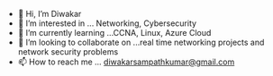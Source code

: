 - 👋 Hi, I’m Diwakar
- 👀 I’m interested in ... Networking, Cybersecurity
- 🌱 I’m currently learning ...CCNA, Linux, Azure Cloud
- 💞️ I’m looking to collaborate on ...real time networking projects and network security problems
- 📫 How to reach me ... diwakarsampathkumar@gmail.com

<!---
Diwakar-Net/Diwakar-Net is a ✨ special ✨ repository because its `README.md` (this file) appears on your GitHub profile.
You can click the Preview link to take a look at your changes.
--->

